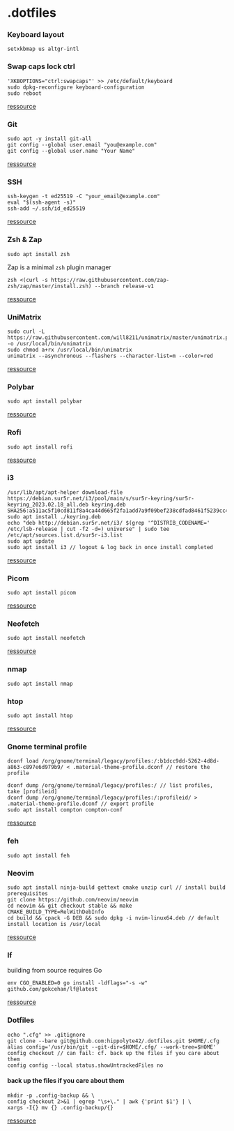 # .dotfiles

### Keyboard layout
```shell
setxkbmap us altgr-intl
```
### Swap caps lock ctrl
```shell
'XKBOPTIONS="ctrl:swapcaps"' >> /etc/default/keyboard
sudo dpkg-reconfigure keyboard-configuration
sudo reboot
```
[ressource](https://dev.to/tallesl/change-caps-lock-to-ctrl-3c4)
### Git
```shell
sudo apt -y install git-all
git config --global user.email "you@example.com"
git config --global user.name "Your Name"
```
[ressource](https://git-scm.com/book/en/v2/Getting-Started-Installing-Git)
### SSH
```shell
ssh-keygen -t ed25519 -C "your_email@example.com"
eval "$(ssh-agent -s)"
ssh-add ~/.ssh/id_ed25519
```
[ressource](https://docs.github.com/fr/authentication/connecting-to-github-with-ssh/generating-a-new-ssh-key-and-adding-it-to-the-ssh-agent)

### Zsh & Zap 
```shell
sudo apt install zsh
```
Zap is a minimal `zsh` plugin manager
```shell
zsh <(curl -s https://raw.githubusercontent.com/zap-zsh/zap/master/install.zsh) --branch release-v1
```
[ressource](https://github.com/zap-zsh/zap)

### UniMatrix
```shell
sudo curl -L https://raw.githubusercontent.com/will8211/unimatrix/master/unimatrix.py -o /usr/local/bin/unimatrix
sudo chmod a+rx /usr/local/bin/unimatrix
unimatrix --asynchronous --flashers --character-list=m --color=red
```
[ressource](https://github.com/will8211/unimatrix)

### Polybar
```shell
sudo apt install polybar
```
[ressource](https://github.com/polybar/polybar)

### Rofi
```shell
sudo apt install rofi
```
[ressource](https://github.com/davatorium/rofi)

### i3
```shell
/usr/lib/apt/apt-helper download-file https://debian.sur5r.net/i3/pool/main/s/sur5r-keyring/sur5r-keyring_2023.02.18_all.deb keyring.deb SHA256:a511ac5f10cd811f8a4ca44d665f2fa1add7a9f09bef238cdfad8461f5239cc4
sudo apt install ./keyring.deb
echo "deb http://debian.sur5r.net/i3/ $(grep '^DISTRIB_CODENAME=' /etc/lsb-release | cut -f2 -d=) universe" | sudo tee /etc/apt/sources.list.d/sur5r-i3.list
sudo apt update
sudo apt install i3 // logout & log back in once install completed
```
[ressource](https://i3wm.org/docs/repositories.html)

### Picom
```shell
sudo apt install picom
```
[ressource](https://github.com/yshui/picom)

### Neofetch
```shell
sudo apt install neofetch
```
[ressource](https://github.com/dylanaraps/neofetch)

### nmap
```shell
sudo apt install nmap
```

### htop
```shell
sudo apt install htop
```
[ressource](https://github.com/htop-dev/htop)

### Gnome terminal profile
```shell
dconf load /org/gnome/terminal/legacy/profiles:/:b1dcc9dd-5262-4d8d-a863-c897e6d979b9/ < .material-theme-profile.dconf // restore the profile

dconf dump /org/gnome/terminal/legacy/profiles:/ // list profiles, take [profileid]
dconf dump /org/gnome/terminal/legacy/profiles:/:profileid/ > .material-theme-profile.dconf // export profile
sudo apt install compton compton-conf
```
[ressource](https://gist.github.com/fdaciuk/9ec4d8afc32063a6f74a21f8308e3807)

### feh
```shell
sudo apt install feh
```

### Neovim
```shell
sudo apt install ninja-build gettext cmake unzip curl // install build prerequisites
git clone https://github.com/neovim/neovim
cd neovim && git checkout stable && make CMAKE_BUILD_TYPE=RelWithDebInfo
cd build && cpack -G DEB && sudo dpkg -i nvim-linux64.deb // default install location is /usr/local
```
[ressource](https://github.com/neovim/neovim/wiki/Building-Neovim)

### lf
building from source requires Go
```shell
env CGO_ENABLED=0 go install -ldflags="-s -w" github.com/gokcehan/lf@latest
```
[ressource](https://github.com/gokcehan/lf)

### Dotfiles
```shell
echo ".cfg" >> .gitignore
git clone --bare git@github.com:hippolyte42/.dotfiles.git $HOME/.cfg
alias config='/usr/bin/git --git-dir=$HOME/.cfg/ --work-tree=$HOME'
config checkout // can fail: cf. back up the files if you care about them
config config --local status.showUntrackedFiles no
```
#### back up the files if you care about them
```shell
mkdir -p .config-backup && \
config checkout 2>&1 | egrep "\s+\." | awk {'print $1'} | \
xargs -I{} mv {} .config-backup/{}
```
[ressource](https://www.atlassian.com/git/tutorials/dotfiles)
